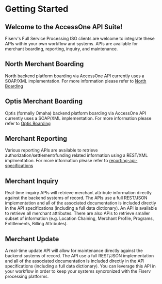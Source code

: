 # Getting Started

## Welcome to the AccessOne API Suite!

Fiserv's Full Service Processing ISO clients are welcome to integrate these APIs within your own workflow and systems.  APIs are available for merchant boarding, reporting, inquiry, and maintenance.
 

## North Merchant Boarding

North backend platform boarding via AccessOne API currently uses a SOAP/XML implementation.  For more information please refer to [North Boarding](?path=docs/north-boarding-api-specifications.md)


## Optis Merchant Boarding

Optis (formally Omaha) backend platform boarding via AccessOne API currently uses a SOAP/XML implementation.  For more information please refer to [Optis Boarding](?path=docs/optis-boarding-api-specifications.md)


## Merchant Reporting

Various reporting APIs are available to retrieve authorization/settlement/funding related information using a REST/XML implmentation.  For more information please refer to [reporting-api-specifications](?path=docs/reporting-api-specifications.md)


## Merchant Inquiry
Real-time inquiry APIs will retrieve merchant attribute information directly against the backend systems of record.  The APIs use a full REST/JSON implementation and all of the associated documentation is included directly in the API specifications (including a full data dictionary).  An API is available to retrieve all merchant attributes.  There are also APIs to retrieve smaller subset of information (e.g. Location Chaining, Merchant Profile, Programs, Entitlements, Billing Attributes).

## Merchant Update
A real-time update API will allow for maintenance directly against the backend systems of record.  The API use a full REST/JSON implementation and all of the associated documentation is included directly in the API specifications (including a full data dictionary).  You can leverage this API in your workflow in order to keep your systems syncronized with the Fiserv processing platforms.
